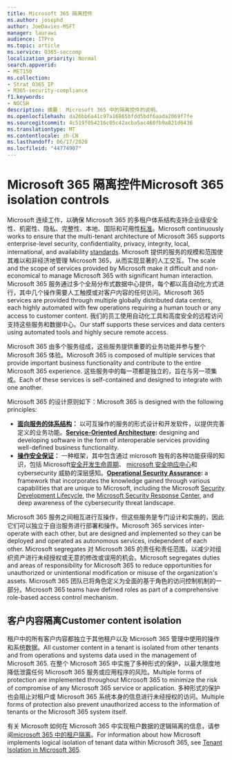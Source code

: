 ```yaml
---
title: Microsoft 365 隔离控件
ms.author: josephd
author: JoeDavies-MSFT
manager: laurawi
audience: ITPro
ms.topic: article
ms.service: O365-seccomp
localization_priority: Normal
search.appverid:
- MET150
ms.collection:
- Strat_O365_IP
- M365-security-compliance
f1.keywords:
- NOCSH
description: 摘要： Microsoft 365 中的隔离控件的说明。
ms.openlocfilehash: da26bb6a41c97a16865bfdd5bdf6aada2069f7fe
ms.sourcegitcommit: 4c519f054216c05c42acba5ac460fb9a821d6436
ms.translationtype: MT
ms.contentlocale: zh-CN
ms.lasthandoff: 06/17/2020
ms.locfileid: "44774907"
---
```

# <a name="microsoft-365-isolation-controls"></a><span data-ttu-id="7797a-103">Microsoft 365 隔离控件</span><span class="sxs-lookup"><span data-stu-id="7797a-103">Microsoft 365 isolation controls</span></span> 

<span data-ttu-id="7797a-104">Microsoft 连续工作，以确保 Microsoft 365 的多租户体系结构支持企业级安全性、机密性、隐私、完整性、本地、国际和可用性[标准](https://www.microsoft.com/TrustCenter/Compliance?service=Office#Icons)。</span><span class="sxs-lookup"><span data-stu-id="7797a-104">Microsoft continuously works to ensure that the multi-tenant architecture of Microsoft 365 supports enterprise-level security, confidentiality, privacy, integrity, local, international, and availability [standards](https://www.microsoft.com/TrustCenter/Compliance?service=Office#Icons).</span></span> <span data-ttu-id="7797a-105">Microsoft 提供的服务的规模和范围使其难以和非经济地管理 Microsoft 365，从而实现显著的人工交互。</span><span class="sxs-lookup"><span data-stu-id="7797a-105">The scale and the scope of services provided by Microsoft make it difficult and non-economical to manage Microsoft 365 with significant human interaction.</span></span> <span data-ttu-id="7797a-106">Microsoft 365 服务通过多个全局分布式数据中心提供，每个都以高自动化方式进行，其中几个操作需要人工触摸或对客户内容的任何访问。</span><span class="sxs-lookup"><span data-stu-id="7797a-106">Microsoft 365 services are provided through multiple globally distributed data centers, each highly automated with few operations requiring a human touch or any access to customer content.</span></span> <span data-ttu-id="7797a-107">我们的员工使用自动化工具和高度安全的远程访问支持这些服务和数据中心。</span><span class="sxs-lookup"><span data-stu-id="7797a-107">Our staff supports these services and data centers using automated tools and highly secure remote access.</span></span> 

<span data-ttu-id="7797a-108">Microsoft 365 由多个服务组成，这些服务提供重要的业务功能并参与整个 Microsoft 365 体验。</span><span class="sxs-lookup"><span data-stu-id="7797a-108">Microsoft 365 is composed of multiple services that provide important business functionality and contribute to the entire Microsoft 365 experience.</span></span> <span data-ttu-id="7797a-109">这些服务中的每一项都是独立的，旨在与另一项集成。</span><span class="sxs-lookup"><span data-stu-id="7797a-109">Each of these services is self-contained and designed to integrate with one another.</span></span>

<span data-ttu-id="7797a-110">Microsoft 365 的设计原则如下：</span><span class="sxs-lookup"><span data-stu-id="7797a-110">Microsoft 365 is designed with the following principles:</span></span>

 - <span data-ttu-id="7797a-111">**[面向服务的体系结构](https://docs.microsoft.com/previous-versions/aa480021(v=msdn.10))：** 以可互操作的服务的形式设计和开发软件，以提供完善定义的业务功能。</span><span class="sxs-lookup"><span data-stu-id="7797a-111">**[Service-Oriented Architecture](https://docs.microsoft.com/previous-versions/aa480021(v=msdn.10)):** designing and developing software in the form of interoperable services providing well-defined business functionality.</span></span>
 - <span data-ttu-id="7797a-112">**[操作安全保证](https://www.microsoft.com/download/details.aspx?id=40872)：** 一种框架，其中包含通过 microsoft 独有的各种功能获得的知识，包括 Microsoft[安全开发生命周期](https://www.microsoft.com/sdl/default.aspx)、 [microsoft 安全响应中心](https://technet.microsoft.com/library/dn440717.aspx)和 cybersecurity 威胁的深层感知。</span><span class="sxs-lookup"><span data-stu-id="7797a-112">**[Operational Security Assurance](https://www.microsoft.com/download/details.aspx?id=40872):** a framework that incorporates the knowledge gained through various capabilities that are unique to Microsoft, including the Microsoft [Security Development Lifecycle](https://www.microsoft.com/sdl/default.aspx), the [Microsoft Security Response Center](https://technet.microsoft.com/library/dn440717.aspx), and deep awareness of the cybersecurity threat landscape.</span></span>

<span data-ttu-id="7797a-113">Microsoft 365 服务之间相互进行互操作，但这些服务是专门设计和实施的，因此它们可以独立于自治服务进行部署和操作。</span><span class="sxs-lookup"><span data-stu-id="7797a-113">Microsoft 365 services inter-operate with each other, but are designed and implemented so they can be deployed and operated as autonomous services, independent of each other.</span></span> <span data-ttu-id="7797a-114">Microsoft segregates 对 Microsoft 365 的责任和责任范围，以减少对组织资产进行未经授权或无意的修改或误用的机会。</span><span class="sxs-lookup"><span data-stu-id="7797a-114">Microsoft segregates duties and areas of responsibility for Microsoft 365 to reduce opportunities for unauthorized or unintentional modification or misuse of the organization's assets.</span></span> <span data-ttu-id="7797a-115">Microsoft 365 团队已将角色定义为全面的基于角色的访问控制机制的一部分。</span><span class="sxs-lookup"><span data-stu-id="7797a-115">Microsoft 365 teams have defined roles as part of a comprehensive role-based access control mechanism.</span></span>

## <a name="customer-content-isolation"></a><span data-ttu-id="7797a-116">客户内容隔离</span><span class="sxs-lookup"><span data-stu-id="7797a-116">Customer content isolation</span></span>

<span data-ttu-id="7797a-117">租户中的所有客户内容都独立于其他租户以及 Microsoft 365 管理中使用的操作和系统数据。</span><span class="sxs-lookup"><span data-stu-id="7797a-117">All customer content in a tenant is isolated from other tenants and from operations and systems data used in the management of Microsoft 365.</span></span> <span data-ttu-id="7797a-118">在整个 Microsoft 365 中实施了多种形式的保护，以最大限度地降低泄露任何 Microsoft 365 服务或应用程序的风险。</span><span class="sxs-lookup"><span data-stu-id="7797a-118">Multiple forms of protection are implemented throughout Microsoft 365 to minimize the risk of compromise of any Microsoft 365 service or application.</span></span> <span data-ttu-id="7797a-119">多种形式的保护也会阻止对租户或 Microsoft 365 系统本身的信息进行未经授权的访问。</span><span class="sxs-lookup"><span data-stu-id="7797a-119">Multiple forms of protection also prevent unauthorized access to the information of tenants or the Microsoft 365 system itself.</span></span>

<span data-ttu-id="7797a-120">有关 Microsoft 如何在 Microsoft 365 中实现租户数据的逻辑隔离的信息，请参阅[microsoft 365 中的租户隔离](office-365-tenant-isolation-overview.md)。</span><span class="sxs-lookup"><span data-stu-id="7797a-120">For information about how Microsoft implements logical isolation of tenant data within Microsoft 365, see [Tenant Isolation in Microsoft 365](office-365-tenant-isolation-overview.md).</span></span>
